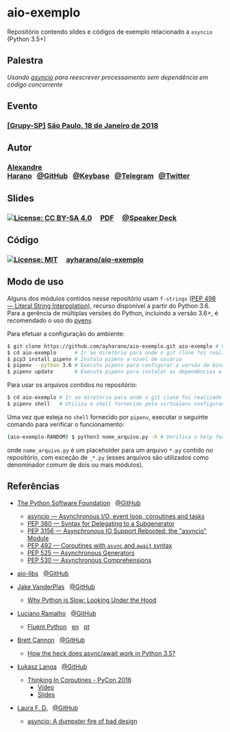 # **aio-exemplo**

Repositório contendo slides e códigos de exemplo relacionado a `asyncio` (Python 3.5+)


## Palestra
*Usando [asyncio](https://docs.python.org/3/library/asyncio.html) para reescrever processamento sem dependência em código concorrente*


## Evento
### [[Grupy-SP]](https://www.meetup.com/pt-BR/Grupy-SP/) [São Paulo, 18 de Janeiro de 2018](https://www.meetup.com/pt-BR/Grupy-SP/events/246561769/)


## Autor
### [Alexandre Harano](https://alexandre.harano.net.br/)&nbsp;&nbsp;&nbsp;[@GitHub](https://github.com/ayharano)&nbsp;&nbsp;&nbsp;[@Keybase](https://keybase.io/ayharano)&nbsp;&nbsp;&nbsp;[@Telegram](https://t.me/ayharano)&nbsp;&nbsp;&nbsp;[@Twitter](https://twitter.com/ayharano)


## Slides
### [![License: CC BY-SA 4.0](https://img.shields.io/badge/License-CC%20BY--SA%204.0-lightgrey.svg)](https://creativecommons.org/licenses/by-sa/4.0/) &nbsp;&nbsp;&nbsp; [PDF](https://github.com/ayharano/aio-exemplo/blob/master/slides/20180118_grupy_sp_aio_exemplo.pdf) &nbsp;&nbsp;&nbsp; [@Speaker Deck](https://speakerdeck.com/ayharano/grupy-sp-2018-01-18-aio-exemplo)


## Código
### [![License: MIT](https://img.shields.io/badge/License-MIT-yellow.svg)](https://opensource.org/licenses/MIT) &nbsp;&nbsp;&nbsp; [ayharano/aio-exemplo](https://github.com/ayharano/aio-exemplo)


## Modo de uso

Alguns dos módulos contidos nesse repositório usam `f-strings` ([PEP 498 — Literal String Interpolation](https://www.python.org/dev/peps/pep-0498/)), recurso disponível a partir do Python 3.6. Para a gerência de múltiplas versões do Python, incluindo a versão 3.6+, é recomendado o uso do [pyenv](https://github.com/pyenv/pyenv).

Para efetuar a configuração do ambiente:

```sh
$ git clone https://github.com/ayharano/aio-exemplo.git aio-exemplo # Clona o repositório
$ cd aio-exemplo      # Ir ao diretório para onde o git clone foi realizado
$ pip3 install pipenv # Instala pipenv a nível de usuário
$ pipenv --python 3.6 # Executa pipenv para configurar a versão do binário do python para o 3.6
$ pipenv update       # Executa pipenv para instalar as dependências e configurar o virtualenv do ambiente
```

Para usar os arquivos contidos no repositório:

```sh
$ cd aio-exemplo # Ir ao diretório para onde o git clone foi realizado
$ pipenv shell   # Utiliza o shell fornecido pelo virtualenv configurado pelo pipenv
```

Uma vez que esteja no `shell` fornecido por `pipenv`,
executar o seguinte comando para verificar o funcionamento:

```sh
(aio-exemplo-RANDOM) $ python3 nome_arquivo.py -h # Verifica o help fornecido pelo módulo nome_arquivo
```

onde `nome_arquivo.py` é um placeholder para um arquivo `*.py`
contido no repositório, com exceção de `_*.py`
(esses arquivos são utilizados como denominador comum de dois ou
mais módulos).


## Referências
- [The Python Software Foundation](https://www.python.org/psf/)&nbsp;&nbsp;&nbsp;[@GitHub](https://github.com/python)
  - [asyncio — Asynchronous I/O, event loop, coroutines and tasks](https://docs.python.org/3/library/asyncio.html)
  - [PEP 380 — Syntax for Delegating to a Subgenerator](https://www.python.org/dev/peps/pep-0380/)
  - [PEP 3156 — Asynchronous IO Support Rebooted: the "asyncio" Module](https://www.python.org/dev/peps/pep-3156/)
  - [PEP 492 — Coroutines with `async` and `await` syntax](https://www.python.org/dev/peps/pep-0492/)
  - [PEP 525 — Asynchronous Generators](https://www.python.org/dev/peps/pep-0525/)
  - [PEP 530 — Asynchronous Comprehensions](https://www.python.org/dev/peps/pep-0530/)

- [aio-libs](https://groups.google.com/forum/#!forum/aio-libs)&nbsp;&nbsp;&nbsp;[@GitHub](https://github.com/aio-libs)

- [Jake VanderPlas](http://vanderplas.com/)&nbsp;&nbsp;&nbsp;[@GitHub](https://github.com/jakevdp)
  - [Why Python is Slow: Looking Under the Hood](https://jakevdp.github.io/blog/2014/05/09/why-python-is-slow/)

- [Luciano Ramalho](https://ramalho.org/)&nbsp;&nbsp;&nbsp;[@GitHub](https://github.com/ramalho)
  - [Fluent Python](http://shop.oreilly.com/product/0636920032519.do)&nbsp;&nbsp;&nbsp;[en](https://www.amazon.com/Fluent-Python-Concise-Effective-Programming/dp/1491946008/)&nbsp;&nbsp;&nbsp;[pt](https://www.amazon.com.br/Python-Fluente-Luciano-Ramalho/dp/857522462X)

- [Brett Cannon](https://snarky.ca/)&nbsp;&nbsp;&nbsp;[@GitHub](https://github.com/brettcannon)
  - [How the heck does async/await work in Python 3.5?](https://snarky.ca/how-the-heck-does-async-await-work-in-python-3-5/)

- [Łukasz Langa](http://lukasz.langa.pl/)&nbsp;&nbsp;&nbsp;[@GitHub](http://github.com/ambv)
  - [Thinking In Coroutines - PyCon 2016](https://us.pycon.org/2016/schedule/presentation/1801/)
    - [Vídeo](https://www.youtube.com/watch?v=l4Nn-y9ktd4)
    - [Slides](https://speakerdeck.com/pycon2016/lukasz-langa-thinking-in-coroutines)

- [Laura F. D.](https://veriny.tf/)&nbsp;&nbsp;&nbsp;[@GitHub](https://github.com/SunDwarf)
  - [asyncio: A dumpster fire of bad design](https://veriny.tf/asyncio-a-dumpster-fire-of-bad-design/)
